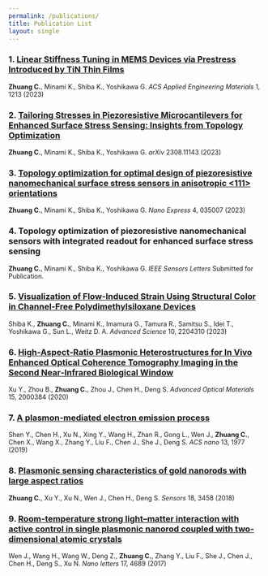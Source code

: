 ```yaml
---
permalink: /publications/
title: Publication List
layout: single
---
```


### 1. [Linear Stiffness Tuning in MEMS Devices via Prestress Introduced by TiN Thin Films](https://doi.org/10.1021/acsaenm.3c00034)
<p style="font-size: 0.9em;"><strong>Zhuang C.</strong>, Minami K., Shiba K., Yoshikawa G.
<i>ACS Applied Engineering Materials</i> 1, 1213 (2023)</p>

### 2. [Tailoring Stresses in Piezoresistive Microcantilevers for Enhanced Surface Stress Sensing: Insights from Topology Optimization](https://ui.adsabs.harvard.edu/abs/2023arXiv230811143Z)
<p style="font-size: 0.9em;"><strong>Zhuang C.</strong>, Minami K., Shiba K., Yoshikawa G.
<i>arXiv</i> 2308.11143 (2023)</p>

### 3. [Topology optimization for optimal design of piezoresistive nanomechanical surface stress sensors in anisotropic <111> orientations](https://dx.doi.org/10.1088/2632-959X/acef44)
<p style="font-size: 0.9em;"><strong>Zhuang C.</strong>, Minami K., Shiba K., Yoshikawa G.
<i>Nano Express</i> 4, 035007 (2023)</p>

### 4. Topology optimization of piezoresistive nanomechanical sensors with integrated readout for enhanced surface stress sensing
<p style="font-size: 0.9em;"><strong>Zhuang C.</strong>, Minami K., Shiba K., Yoshikawa G.
<i>IEEE Sensors Letters</i> Submitted for Publication.</p>

### 5. [Visualization of Flow‐Induced Strain Using Structural Color in Channel‐Free Polydimethylsiloxane Devices](https://onlinelibrary.wiley.com/doi/abs/10.1002/advs.202204310)
<p style="font-size: 0.9em;">Shiba K., <strong>Zhuang C.</strong>, Minami K., Imamura G., Tamura R., Samitsu S., Idei T., Yoshikawa G., Sun L., Weitz D. A.
<i>Advanced Science</i> 10, 2204310 (2023)</p>

### 6. [High‐Aspect‐Ratio Plasmonic Heterostructures for In Vivo Enhanced Optical Coherence Tomography Imaging in the Second Near‐Infrared Biological Window](https://doi.org/10.1002/adom.202000384)
<p style="font-size: 0.9em;">Xu Y., Zhou B., <strong>Zhuang C.</strong>, Zhou J., Chen H., Deng S.
<i>Advanced Optical Materials</i> 15, 2000384 (2020)</p>

### 7. [A plasmon-mediated electron emission process](https://pubs.acs.org/doi/10.1021/acsnano.8b08444)
<p style="font-size: 0.9em;">Shen Y., Chen H., Xu N., Xing Y., Wang H., Zhan R., Gong L., Wen J., <strong>Zhuang C.</strong>, Chen X., Wang X., Zhang Y., Liu F., Chen J., She J., Deng S.
<i>ACS nano</i> 13, 1977 (2019)</p>

### 8. [Plasmonic sensing characteristics of gold nanorods with large aspect ratios](https://www.mdpi.com/1424-8220/18/10/3458)
<p style="font-size: 0.9em;"><strong>Zhuang C.</strong>, Xu Y., Xu N., Wen J., Chen H., Deng S.
<i>Sensors</i> 18, 3458 (2018)</p>

### 9. [Room-temperature strong light–matter interaction with active control in single plasmonic nanorod coupled with two-dimensional atomic crystals](https://doi.org/10.1021/acs.nanolett.7b01344)
<p style="font-size: 0.9em;">Wen J., Wang H., Wang W., Deng Z., <strong>Zhuang C.</strong>, Zhang Y., Liu F., She J., Chen J., Chen H., Deng S., Xu N.
<i>Nano letters</i> 17, 4689 (2017)</p>